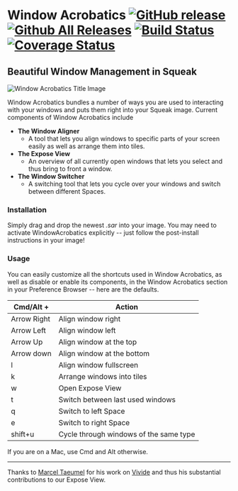 # Window Acrobatics  [![GitHub release](https://img.shields.io/github/release/hpi-swa-teaching/WindowAcrobatics.svg?label=small%20release&maxAge=0)](https://github.com/hpi-swa-teaching/WindowAcrobatics/releases/latest)  [![Github All Releases](https://img.shields.io/github/downloads/hpi-swa-teaching/WindowAcrobatics/total.svg?maxAge=0)](https://github.com/hpi-swa-teaching/WindowAcrobatics/releases/latest)  [![Build Status ](https://travis-ci.org/hpi-swa-teaching/WindowAcrobatics.svg?branch=master)](https://travis-ci.org/hpi-swa-teaching/WindowAcrobatics) [![ Coverage Status](https://coveralls.io/repos/github/hpi-swa-teaching/WindowAcrobatics/badge.svg?branch=master)](https://coveralls.io/github/hpi-swa-teaching/WindowAcrobatics?branch=master)

## Beautiful Window Management in Squeak

![Window Acrobatics Title Image](https://user-images.githubusercontent.com/15236859/28661227-4b0bef3e-72b6-11e7-919f-e0f99490d8e4.png)

Window Acrobatics bundles a number of ways you are used to interacting with your windows and puts them right into your Squeak image.
Current components of Window Acrobatics include

* __The Window Aligner__
  * A tool that lets you align windows to specific parts of your screen easily as well as arrange them into tiles.
* __The Expose View__
  * An overview of all currently open windows that lets you select and thus bring to front a window.
* __The Window Switcher__
  * A switching tool that lets you cycle over your windows and switch between different Spaces.

### Installation
Simply drag and drop the newest *.sar* into your image.
You may need to activate WindowAcrobatics explicitly -- just follow the post-install instructions in your image!

### Usage

You can easily customize all the shortcuts used in Window Acrobatics, as well as disable or enable its components, in the Window Acrobatics section in your Preference Browser -- here are the defaults. 

| Cmd/Alt +     | Action            |
|-------------|-------------------|
| Arrow Right | Align window right    |
| Arrow Left    | Align window left   |
| Arrow Up    | Align window at the top      |
| Arrow down  | Align window at the bottom     |
| l | Align window fullscreen      |
| k | Arrange windows into tiles     | 
| w  | Open Expose View      |
| t       | Switch between last used windows |
| q       | Switch to left Space |
| e       | Switch to right Space |
| shift+u       | Cycle through windows of the same type|

If you are on a Mac, use Cmd and Alt otherwise.

-----

Thanks to [Marcel Taeumel](https://github.com/marceltaeumel) for his work on [Vivide](https://github.com/hpi-swa/vivide) and thus his substantial contributions to our Expose View.
